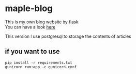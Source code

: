 # maple-blog
This is my own blog website by flask  
You can have a look [here](http://honmaple.com)

This version I use postgresql to storage the contents of articles

## if you want to use

    pip install -r requirements.txt
    gunicorn run:app -c gunicorn.conf 

